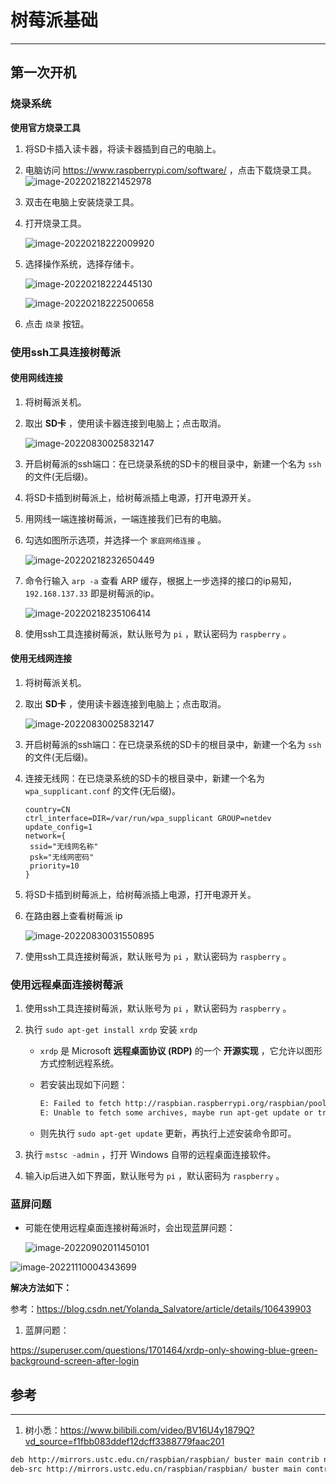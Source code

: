 # 树莓派基础

---

## 第一次开机

### 烧录系统

**使用官方烧录工具**

1. 将SD卡插入读卡器，将读卡器插到自己的电脑上。

2. 电脑访问 https://www.raspberrypi.com/software/ ，点击下载烧录工具。
   ![image-20220218221452978](树莓派基础/image-20220218221452978.png)

3. 双击在电脑上安装烧录工具。

4. 打开烧录工具。

   ![image-20220218222009920](树莓派基础/image-20220218222009920.png)

5. 选择操作系统，选择存储卡。

   ![image-20220218222445130](树莓派基础/image-20220218222445130.png)

   ![image-20220218222500658](树莓派基础/image-20220218222500658.png)

6. 点击 `烧录` 按钮。

### 使用ssh工具连接树莓派

#### 使用网线连接

1. 将树莓派关机。

2. 取出 **SD卡** ，使用读卡器连接到电脑上；点击取消。

   ![image-20220830025832147](树莓派基础/image-20220830025832147.png)

3. 开启树莓派的ssh端口：在已烧录系统的SD卡的根目录中，新建一个名为 `ssh` 的文件(无后缀)。

4. 将SD卡插到树莓派上，给树莓派插上电源，打开电源开关。

5. 用网线一端连接树莓派，一端连接我们已有的电脑。

6. 勾选如图所示选项，并选择一个 `家庭网络连接` 。

   ![image-20220218232650449](树莓派基础/image-20220218232650449.png)

7. 命令行输入 `arp -a` 查看  ARP 缓存，根据上一步选择的接口的ip易知， `192.168.137.33` 即是树莓派的ip。

   ![image-20220218235106414](树莓派基础/image-20220218235106414.png)

8. 使用ssh工具连接树莓派，默认账号为 `pi` ，默认密码为 `raspberry` 。



#### 使用无线网连接

1. 将树莓派关机。

2. 取出 **SD卡** ，使用读卡器连接到电脑上；点击取消。

   ![image-20220830025832147](树莓派基础/image-20220830025832147.png)

3. 开启树莓派的ssh端口：在已烧录系统的SD卡的根目录中，新建一个名为 `ssh` 的文件(无后缀)。

4. 连接无线网：在已烧录系统的SD卡的根目录中，新建一个名为 `wpa_supplicant.conf` 的文件(无后缀)。

   ```properties
   country=CN
   ctrl_interface=DIR=/var/run/wpa_supplicant GROUP=netdev
   update_config=1
   network={
   	ssid="无线网名称"
   	psk="无线网密码"
   	priority=10
   }
   ```

5. 将SD卡插到树莓派上，给树莓派插上电源，打开电源开关。

6. 在路由器上查看树莓派 ip 

   ![image-20220830031550895](树莓派基础/image-20220830031550895.png)

7. 使用ssh工具连接树莓派，默认账号为 `pi` ，默认密码为 `raspberry` 。

### 使用远程桌面连接树莓派

1. 使用ssh工具连接树莓派，默认账号为 `pi` ，默认密码为 `raspberry` 。

2. 执行 `sudo apt-get install xrdp` 安装 `xrdp` 

   - `xrdp` 是 Microsoft **远程桌面协议 (RDP)** 的一个 **开源实现** ，它允许以图形方式控制远程系统。

   - 若安装出现如下问题：

     ```sh
     E: Failed to fetch http://raspbian.raspberrypi.org/raspbian/pool/main/x/xterm/xterm_366-1_armhf.deb  404  Not Found [IP: 93.93.128.193 80]
     E: Unable to fetch some archives, maybe run apt-get update or try with --fix-missing?
     ```

   - 则先执行 `sudo apt-get update` 更新，再执行上述安装命令即可。

3. 执行 `mstsc -admin` ，打开 Windows 自带的远程桌面连接软件。

4. 输入ip后进入如下界面，默认账号为 `pi` ，默认密码为 `raspberry` 。

### 蓝屏问题

- 可能在使用远程桌面连接树莓派时，会出现蓝屏问题：

  ![image-20220902011450101](树莓派基础/image-20220902011450101.png)

![image-20221110004343699](树莓派基础/image-20221110004343699.png)

**解决方法如下：**

参考：https://blog.csdn.net/Yolanda_Salvatore/article/details/106439903

1. 蓝屏问题：

https://superuser.com/questions/1701464/xrdp-only-showing-blue-green-background-screen-after-login

## 参考

---

1. 树小悉：https://www.bilibili.com/video/BV16U4y1879Q?vd_source=f1fbb083ddef12dcff3388779faac201

```sh
deb http://mirrors.ustc.edu.cn/raspbian/raspbian/ buster main contrib non-free rpi
deb-src http://mirrors.ustc.edu.cn/raspbian/raspbian/ buster main contrib non-free rpi
```


